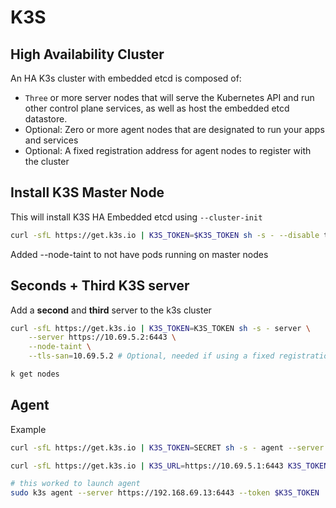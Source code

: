 # K3S

## High Availability Cluster

An HA K3s cluster with embedded etcd is composed of:

- `Three` or more server nodes that will serve the Kubernetes API and run other control plane services, as well as host the embedded etcd datastore.
- Optional: Zero or more agent nodes that are designated to run your apps and services
- Optional: A fixed registration address for agent nodes to register with the cluster

## Install K3S Master Node

This will install K3S HA Embedded etcd using `--cluster-init`

```sh
curl -sfL https://get.k3s.io | K3S_TOKEN=$K3S_TOKEN sh -s - --disable traefik --cluster-init --tls-san=10.69.5.1 --tls-san=k3s.milanchis.com --tls-san=0.0.0.0  --write-kubeconfig-mode 640 --write-kubeconfig-group sudo --node-taint node-role.kubernetes.io/master=:NoSchedule
```

Added --node-taint to not have pods running on master nodes

## Seconds + Third K3S server

Add a **second** and **third** server to the k3s cluster

```sh
curl -sfL https://get.k3s.io | K3S_TOKEN=K3S_TOKEN sh -s - server \
    --server https://10.69.5.2:6443 \
    --node-taint \
    --tls-san=10.69.5.2 # Optional, needed if using a fixed registration address
```

```sh
k get nodes
```

## Agent

Example

```sh
curl -sfL https://get.k3s.io | K3S_TOKEN=SECRET sh -s - agent --server https://<ip or hostname of server>:6443
```

```sh
curl -sfL https://get.k3s.io | K3S_URL=https://10.69.5.1:6443 K3S_TOKEN=$K3S_TOKEN sh -s -  --write-kubeconfig-mode 640 --write-kubeconfig-group sudo

# this worked to launch agent
sudo k3s agent --server https://192.168.69.13:6443 --token $K3S_TOKEN
```

<!-- ## Cluster Load Balancer

https://docs.k3s.io/datastore/cluster-loadbalancer?ext-load-balancer=HAProxy#setup-load-balancer -->

<!-- ## Traefik

Install

```sh
helm repo add traefik https://traefik.github.io/charts
helm install traefik traefik/traefik --namespace traefik --create-namespace --values traefik-values.yaml 
```

Helm Values - this will redirect all traffic to https, even local one. To test locally disable this by only using `ports: web: {}` and `helm upgrade`

    helm upgrade traefik traefik/traefik --namespace traefik --create-namespace --values traefik-values.yaml
---

```yaml
ports:
    web:
        redirections:
            entryPoint:
                to: websecure
                scheme: https
                permanent: true

```

Service example

```yaml
apiVersion: apps/v1
kind: Deployment
metadata:
name: whoami
labels:
    app: whoami
spec:
replicas: 1
selector:
    matchLabels:
    app: whoami
template:
    metadata:
    labels:
        app: whoami
    spec:
    containers:
    - name: whoami
        image: containous/whoami
        ports:
        - containerPort: 80
---
apiVersion: v1
kind: Service
metadata:
name: whoami
spec:
selector:
    app: whoami
ports:
    - protocol: TCP
    port: 80
    targetPort: 80
---
apiVersion: traefik.io/v1alpha1
kind: IngressRoute
metadata:
name: whoami-ingress  
spec:
entryPoints:
- websecure
routes:
- match: Host(`whoami.local`)
    kind: Rule
    services:
    - name: whoami
    port: 80
#apiVersion: networking.k8s.io/v1
#kind: Ingress
#metadata:
#name: whoami-ingress
#annotations:
#    traefik.ingress.kubernetes.io/router.entrypoints: websecure
#spec:
#ingressClassName: traefik
#rules:
#- host: whoami.local
#    http:
#    paths:
#    - path: /
#        pathType: Prefix
#        backend:
#        service:
#            name: whoami
#            port:
#            number: 80
``` -->
